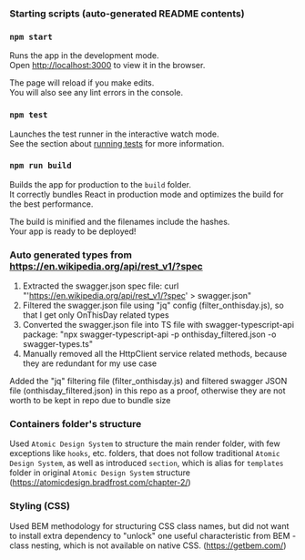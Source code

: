 ### Starting scripts (auto-generated README contents)

### `npm start`

Runs the app in the development mode.\
Open [http://localhost:3000](http://localhost:3000) to view it in the browser.

The page will reload if you make edits.\
You will also see any lint errors in the console.

### `npm test`

Launches the test runner in the interactive watch mode.\
See the section about [running tests](https://facebook.github.io/create-react-app/docs/running-tests) for more information.

### `npm run build`

Builds the app for production to the `build` folder.\
It correctly bundles React in production mode and optimizes the build for the best performance.

The build is minified and the filenames include the hashes.\
Your app is ready to be deployed!

### Auto generated types from https://en.wikipedia.org/api/rest_v1/?spec

1. Extracted the swagger.json spec file: curl "'https://en.wikipedia.org/api/rest_v1/?spec' > swagger.json"
2. Filtered the swagger.json file using "jq" config (filter_onthisday.js), so that I get only OnThisDay related types
3. Converted the swagger.json file into TS file with swagger-typescript-api package: "npx swagger-typescript-api -p onthisday_filtered.json -o swagger-types.ts"
4. Manually removed all the HttpClient service related methods, because they are redundant for my use case

Added the "jq" filtering file (filter_onthisday.js) and filtered swagger JSON file (onthisday_filtered.json) in this repo as a proof, otherwise they are not worth to be kept in repo due to bundle size

### Containers folder's structure

Used `Atomic Design System` to structure the main render folder, with few exceptions like `hooks`, etc. folders,
that does not follow traditional `Atomic Design System`, as well as introduced `section`, which is alias for
`templates` folder in original `Atomic Design System` structure (https://atomicdesign.bradfrost.com/chapter-2/)

### Styling (CSS)

Used BEM methodology for structuring CSS class names, but did not want to install extra dependency to "unlock"
one useful characteristic from BEM - class nesting, which is not available on native CSS. (https://getbem.com/)
